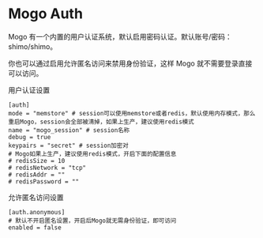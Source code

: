# Mogo Auth

Mogo 有一个内置的用户认证系统，默认启用密码认证。默认账号/密码：shimo/shimo。

你也可以通过启用允许匿名访问来禁用身份验证，这样 Mogo 就不需要登录直接可以访问。

用户认证设置
```
[auth]
mode = "memstore" # session可以使用memstore或者redis，默认使用内存模式，那么重启Mogo，session会全部被清掉，如果上生产，建议使用redis模式
name = "mogo_session" # session名称
debug = true       
keypairs = "secret" # session加密对
# Mogo如果上生产，建议使用redis模式，开启下面的配置信息
# redisSize = 10
# redisNetwork = "tcp"
# redisAddr = ""
# redisPassword = ""
```
允许匿名访问设置
```
[auth.anonymous]
# 默认不开启匿名设置，开启后Mogo就无需身份验证，即可访问
enabled = false
```